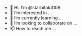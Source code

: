 - 👋 Hi, I’m @starbitok3108
- 👀 I’m interested in ...
- 🌱 I’m currently learning ...
- 💞️ I’m looking to collaborate on ...
- 📫 How to reach me ...

<!---
starbitok/starbitok is a ✨ special ✨ repository because its `README.md` (this file) appears on your GitHub profile.
You can click the Preview link to take a look at your changes.
--->
